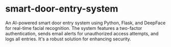 # smart-door-entry-system
An AI-powered smart door entry system using Python, Flask, and DeepFace for real-time facial recognition. The system features a two-factor authentication, sends email alerts for unauthorized access attempts, and logs all entries. It's a robust solution for enhancing security.
